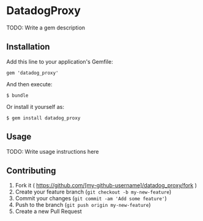 # DatadogProxy

TODO: Write a gem description

## Installation

Add this line to your application's Gemfile:

    gem 'datadog_proxy'

And then execute:

    $ bundle

Or install it yourself as:

    $ gem install datadog_proxy

## Usage

TODO: Write usage instructions here

## Contributing

1. Fork it ( https://github.com/[my-github-username]/datadog_proxy/fork )
2. Create your feature branch (`git checkout -b my-new-feature`)
3. Commit your changes (`git commit -am 'Add some feature'`)
4. Push to the branch (`git push origin my-new-feature`)
5. Create a new Pull Request
